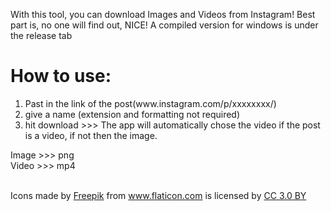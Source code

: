 With this tool, you can download Images and Videos from Instagram!
Best part is, no one will find out, NICE!
A compiled version for windows is under the release tab

<h1>How to use:</h1>
<ol>
	<li>Past in the link of the post(www.instagram.com/p/xxxxxxxx/)</li>
	<li>give a name (extension and formatting not required)</li>
	<li>hit download >>> The app will automatically chose the video if the post is a video, if not then the image.</li>
</ol>

Image >>> png </br>
Video >>> mp4 </br></br>

<div>Icons made by <a href="https://www.freepik.com/" title="Freepik">Freepik</a> from <a href="https://www.flaticon.com/" title="Flaticon">www.flaticon.com</a> is licensed by <a href="http://creativecommons.org/licenses/by/3.0/" title="Creative Commons BY 3.0" target="_blank">CC 3.0 BY</a></div>
